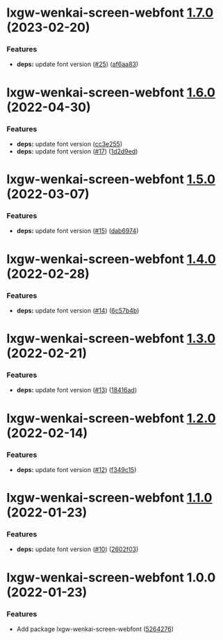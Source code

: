 # lxgw-wenkai-screen-webfont [1.7.0](https://github.com/chawyehsu/lxgw-wenkai-webfont/compare/lxgw-wenkai-screen-webfont@1.6.0...lxgw-wenkai-screen-webfont@1.7.0) (2023-02-20)


### Features

* **deps:** update font version ([#25](https://github.com/chawyehsu/lxgw-wenkai-webfont/issues/25)) ([af6aa83](https://github.com/chawyehsu/lxgw-wenkai-webfont/commit/af6aa83f671bfbbdeea84a5a2cb7fbc2fa803c7a))

# lxgw-wenkai-screen-webfont [1.6.0](https://github.com/chawyehsu/lxgw-wenkai-webfont/compare/lxgw-wenkai-screen-webfont@1.5.0...lxgw-wenkai-screen-webfont@1.6.0) (2022-04-30)


### Features

* **deps:** update font version ([cc3e255](https://github.com/chawyehsu/lxgw-wenkai-webfont/commit/cc3e255a0d2aad5604ca50086ba04f99557b79a9))
* **deps:** update font version ([#17](https://github.com/chawyehsu/lxgw-wenkai-webfont/issues/17)) ([1d2d9ed](https://github.com/chawyehsu/lxgw-wenkai-webfont/commit/1d2d9edd827a5c42d6bae3545684f738cd5524fc))

# lxgw-wenkai-screen-webfont [1.5.0](https://github.com/chawyehsu/lxgw-wenkai-webfont/compare/lxgw-wenkai-screen-webfont@1.4.0...lxgw-wenkai-screen-webfont@1.5.0) (2022-03-07)


### Features

* **deps:** update font version ([#15](https://github.com/chawyehsu/lxgw-wenkai-webfont/issues/15)) ([dab6974](https://github.com/chawyehsu/lxgw-wenkai-webfont/commit/dab6974474a658ba8922a870fcdec02c90ea5cbc))

# lxgw-wenkai-screen-webfont [1.4.0](https://github.com/chawyehsu/lxgw-wenkai-webfont/compare/lxgw-wenkai-screen-webfont@1.3.0...lxgw-wenkai-screen-webfont@1.4.0) (2022-02-28)


### Features

* **deps:** update font version ([#14](https://github.com/chawyehsu/lxgw-wenkai-webfont/issues/14)) ([6c57b4b](https://github.com/chawyehsu/lxgw-wenkai-webfont/commit/6c57b4bac3934d16b3fee5a24191f678681707d9))

# lxgw-wenkai-screen-webfont [1.3.0](https://github.com/chawyehsu/lxgw-wenkai-webfont/compare/lxgw-wenkai-screen-webfont@1.2.0...lxgw-wenkai-screen-webfont@1.3.0) (2022-02-21)


### Features

* **deps:** update font version ([#13](https://github.com/chawyehsu/lxgw-wenkai-webfont/issues/13)) ([18416ad](https://github.com/chawyehsu/lxgw-wenkai-webfont/commit/18416ad152850c97d8dd6489daa138b8bb9a994d))

# lxgw-wenkai-screen-webfont [1.2.0](https://github.com/chawyehsu/lxgw-wenkai-webfont/compare/lxgw-wenkai-screen-webfont@1.1.0...lxgw-wenkai-screen-webfont@1.2.0) (2022-02-14)


### Features

* **deps:** update font version ([#12](https://github.com/chawyehsu/lxgw-wenkai-webfont/issues/12)) ([f349c15](https://github.com/chawyehsu/lxgw-wenkai-webfont/commit/f349c1582f1357691fe136571cb2dc6ec2519e77))

# lxgw-wenkai-screen-webfont [1.1.0](https://github.com/chawyehsu/lxgw-wenkai-webfont/compare/lxgw-wenkai-screen-webfont@1.0.0...lxgw-wenkai-screen-webfont@1.1.0) (2022-01-23)


### Features

* **deps:** update font version ([#10](https://github.com/chawyehsu/lxgw-wenkai-webfont/issues/10)) ([2602f03](https://github.com/chawyehsu/lxgw-wenkai-webfont/commit/2602f03ebe238bf70dcc0749fe7954636aa2226f))

# lxgw-wenkai-screen-webfont 1.0.0 (2022-01-23)


### Features

* Add package lxgw-wenkai-screen-webfont ([5264276](https://github.com/chawyehsu/lxgw-wenkai-webfont/commit/5264276572588cd01d285eae685526be8fa57e3f))
